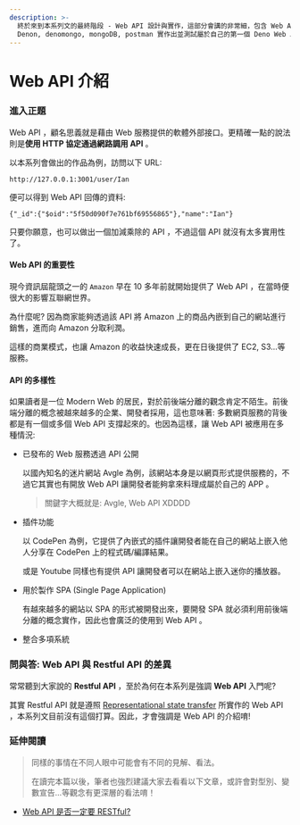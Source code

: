 ```yaml
---
description: >-
  終於來到本系列文的最終階段 - Web API 設計與實作，這部分會講的非常細，包含 Web API 設計理念、設計、實作，並且學習使用 Oak,
  Denon, denomongo, mongoDB, postman 實作出並測試屬於自己的第一個 Deno Web API。
---
```


# Web API 介紹

### 進入正題

Web API ，顧名思義就是藉由 Web 服務提供的軟體外部接口。更精確一點的說法則是**使用 HTTP 協定通過網路調用 API** 。

以本系列會做出的作品為例，訪問以下 URL:

```text
http://127.0.0.1:3001/user/Ian
```

便可以得到 Web API 回傳的資料:

```text
{"_id":{"$oid":"5f50d090f7e761bf69556865"},"name":"Ian"}
```

只要你願意，也可以做出一個加減乘除的 API ，不過這個 API 就沒有太多實用性了。

#### Web API 的重要性

現今資訊屆龍頭之一的 `Amazon` 早在 10 多年前就開始提供了 Web API ，在當時便很大的影響互聯網世界。

為什麼呢? 因為商家能夠透過該 API 將 Amazon 上的商品內嵌到自己的網站進行銷售，進而向 Amazon 分取利潤。

這樣的商業模式，也讓 Amazon 的收益快速成長，更在日後提供了 EC2, S3...等服務。

#### API 的多樣性

如果讀者是一位 Modern Web 的居民，對於前後端分離的觀念肯定不陌生。前後端分離的概念被越來越多的企業、開發者採用，這也意味著: 多數網頁服務的背後都是有一個或多個 Web API 支撐起來的。也因為這樣，讓 Web API 被應用在多種情況:

* 已發布的 Web 服務透過 API 公開

  以國內知名的迷片網站 Avgle 為例，該網站本身是以網頁形式提供服務的，不過它其實也有開放 Web API 讓開發者能夠拿來料理成屬於自己的 APP 。

  > 關鍵字大概就是: Avgle, Web API XDDDD

* 插件功能

  以 CodePen 為例，它提供了內嵌式的插件讓開發者能在自己的網站上嵌入他人分享在 CodePen 上的程式碼/編譯結果。

  或是 Youtube 同樣也有提供 API 讓開發者可以在網站上嵌入迷你的播放器。

* 用於製作 SPA \(Single Page Application\)

  有越來越多的網站以 SPA 的形式被開發出來，要開發 SPA 就必須利用前後端分離的概念實作，因此也會廣泛的使用到 Web API 。

* 整合多項系統

### 問與答: Web API 與 Restful API 的差異

常常聽到大家說的 **Restful API** ，至於為何在本系列是強調 **Web API** 入門呢?

其實 Restful API 就是遵照 [Representational state transfer](https://en.m.wikipedia.org/wiki/Representational_state_transfer) 所實作的 Web API ，本系列文目前沒有這個打算。因此，才會強調是 Web API 的介紹唷!

### 延伸閱讀

> 同樣的事情在不同人眼中可能會有不同的見解、看法。
>
> 在讀完本篇以後，筆者也強烈建議大家去看看以下文章，或許會對型別、變數宣告...等觀念有更深層的看法唷！

*  [Web API 是否一定要 RESTful?](https://blog.darkthread.net/blog/is-restful-required/)


